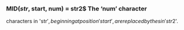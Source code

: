 

### MID$( str$, start, num) = str2$ The ‘num’ character

characters in 'str$', beginning at position 'start', are replaced by the s in 'str2$'.
